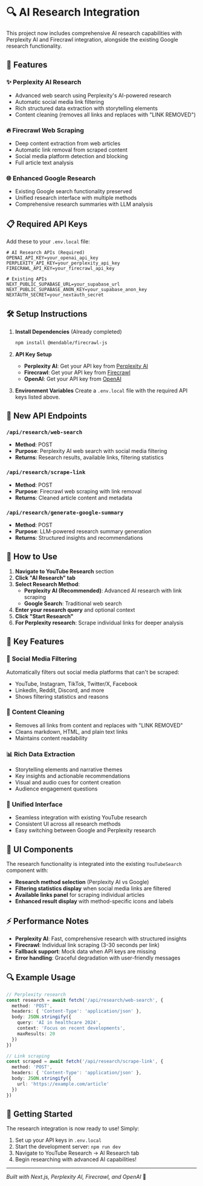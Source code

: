 # 🔍 AI Research Integration

This project now includes comprehensive AI research capabilities with Perplexity AI and Firecrawl integration, alongside the existing Google research functionality.

## 🚀 Features

### ✨ **Perplexity AI Research**
- Advanced web search using Perplexity's AI-powered research
- Automatic social media link filtering 
- Rich structured data extraction with storytelling elements
- Content cleaning (removes all links and replaces with "LINK REMOVED")

### 🔥 **Firecrawl Web Scraping**
- Deep content extraction from web articles
- Automatic link removal from scraped content
- Social media platform detection and blocking
- Full article text analysis

### 🌐 **Enhanced Google Research**
- Existing Google search functionality preserved
- Unified research interface with multiple methods
- Comprehensive research summaries with LLM analysis

## 📋 Required API Keys

Add these to your `.env.local` file:

```env
# AI Research APIs (Required)
OPENAI_API_KEY=your_openai_api_key
PERPLEXITY_API_KEY=your_perplexity_api_key  
FIRECRAWL_API_KEY=your_firecrawl_api_key

# Existing APIs
NEXT_PUBLIC_SUPABASE_URL=your_supabase_url
NEXT_PUBLIC_SUPABASE_ANON_KEY=your_supabase_anon_key
NEXTAUTH_SECRET=your_nextauth_secret
```

## 🛠️ Setup Instructions

1. **Install Dependencies** (Already completed)
   ```bash
   npm install @mendable/firecrawl-js
   ```

2. **API Key Setup**
   - **Perplexity AI**: Get your API key from [Perplexity AI](https://docs.perplexity.ai/)
   - **Firecrawl**: Get your API key from [Firecrawl](https://firecrawl.dev/)
   - **OpenAI**: Get your API key from [OpenAI](https://platform.openai.com/)

3. **Environment Variables**
   Create a `.env.local` file with the required API keys listed above.

## 📁 New API Endpoints

### `/api/research/web-search`
- **Method**: POST
- **Purpose**: Perplexity AI web search with social media filtering
- **Returns**: Research results, available links, filtering statistics

### `/api/research/scrape-link`
- **Method**: POST  
- **Purpose**: Firecrawl web scraping with link removal
- **Returns**: Cleaned article content and metadata

### `/api/research/generate-google-summary`
- **Method**: POST
- **Purpose**: LLM-powered research summary generation
- **Returns**: Structured insights and recommendations

## 🎯 How to Use

1. **Navigate to YouTube Research** section
2. **Click "AI Research" tab**
3. **Select Research Method**:
   - **Perplexity AI (Recommended)**: Advanced AI research with link scraping
   - **Google Search**: Traditional web search
4. **Enter your research query** and optional context
5. **Click "Start Research"**
6. **For Perplexity research**: Scrape individual links for deeper analysis

## 🔧 Key Features

### 🚫 **Social Media Filtering**
Automatically filters out social media platforms that can't be scraped:
- YouTube, Instagram, TikTok, Twitter/X, Facebook
- LinkedIn, Reddit, Discord, and more
- Shows filtering statistics and reasons

### 🧹 **Content Cleaning**
- Removes all links from content and replaces with "LINK REMOVED"
- Cleans markdown, HTML, and plain text links
- Maintains content readability

### 📊 **Rich Data Extraction**
- Storytelling elements and narrative themes
- Key insights and actionable recommendations  
- Visual and audio cues for content creation
- Audience engagement questions

### 🔄 **Unified Interface**
- Seamless integration with existing YouTube research
- Consistent UI across all research methods
- Easy switching between Google and Perplexity research

## 🎨 UI Components

The research functionality is integrated into the existing `YouTubeSearch` component with:
- **Research method selection** (Perplexity AI vs Google)
- **Filtering statistics display** when social media links are filtered
- **Available links panel** for scraping individual articles
- **Enhanced result display** with method-specific icons and labels

## ⚡ Performance Notes

- **Perplexity AI**: Fast, comprehensive research with structured insights
- **Firecrawl**: Individual link scraping (3-30 seconds per link)
- **Fallback support**: Mock data when API keys are missing
- **Error handling**: Graceful degradation with user-friendly messages

## 🔍 Example Usage

```typescript
// Perplexity research
const research = await fetch('/api/research/web-search', {
  method: 'POST',
  headers: { 'Content-Type': 'application/json' },
  body: JSON.stringify({
    query: 'AI in healthcare 2024',
    context: 'Focus on recent developments',
    maxResults: 20
  })
})

// Link scraping  
const scraped = await fetch('/api/research/scrape-link', {
  method: 'POST', 
  headers: { 'Content-Type': 'application/json' },
  body: JSON.stringify({
    url: 'https://example.com/article'
  })
})
```

## 🚀 Getting Started

The research integration is now ready to use! Simply:

1. Set up your API keys in `.env.local`
2. Start the development server: `npm run dev`
3. Navigate to YouTube Research → AI Research tab
4. Begin researching with advanced AI capabilities!

---

*Built with Next.js, Perplexity AI, Firecrawl, and OpenAI* 🤖 